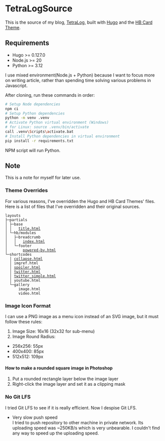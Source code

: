 # TetraLogSource

This is the source of my blog, [TetraLog](https://tetralog.haipa.xyz/), built with [Hugo](https://gohugo.io/) and the [HB Card Theme](https://github.com/hbstack/theme-cards).

## Requirements

* Hugo >= 0.127.0
* Node.js >= 20
* Python >= 3.12

I use mixed environment(Node.js + Python) because I want to focus more on writing article, rather than spending time solving various problems in Javascript.

After cloning, run these commands in order:
```bash
# Setup Node dependencies
npm ci
# Setup Python dependencies
python -m venv .venv
# Activate Python virtual environment (Windows)
# for Linux: source .venv/bin/activate
call .venv\Scripts\activate.bat
# Install Python dependencies in virtual environment
pip install -r requirements.txt
```

NPM script will run Python.

## Note

This is a note for myself for later use.

### Theme Overrides

For various reasons, I've overridden the Hugo and HB Card Themes' files. Here is a list of files that I've overridden and their original sources.

<pre><code>layouts
├─partials
│ ├─base
│ │   <a target="_blank" href="https://github.com/hugomods/base/blob/main/layouts/partials/base/title.html">title.html</a>
│ └─hb/modules
│   ├─breadcrumb
│   │   <a target="_blank" href="https://github.com/hbstack/breadcrumb/blob/main/layouts/partials/hb/modules/breadcrumb/index.html">index.html</a>
│   └─footer
│       <a target="_blank" href="https://github.com/hbstack/footer/blob/main/layouts/partials/hb/modules/footer/powered-by.html">powered-by.html</a>
└─shortcodes
  │ <a target="_blank" href="https://github.com/hugomods/bootstrap/blob/main/layouts/partials/bootstrap/collapse.html">collapse.html</a>
  │ imgref.html
  │ <a target="_blank" href="https://github.com/hbstack/shortcodes/blob/main/layouts/shortcodes/spoiler-tag.html">spoiler.html</a>
  │ <a target="_blank" href="https://github.com/gohugoio/hugo/blob/master/tpl/tplimpl/embedded/templates/shortcodes/twitter.html">twitter.html</a>
  │ <a target="_blank" href="https://github.com/gohugoio/hugo/blob/master/tpl/tplimpl/embedded/templates/shortcodes/twitter_simple.html">twitter_simple.html</a>
  │ <a target="_blank" href="https://github.com/gohugoio/hugo/blob/master/tpl/tplimpl/embedded/templates/shortcodes/youtube.html"></a>youtube.html</a>
  └─gallery
      image.html
      video.html
</code></pre>

### Image Icon Format

I can use a PNG image as a menu icon instead of an SVG image, but it must follow these rules:

1. Image Size: 16x16 (32x32 for sub-menu)
2. Image Round Radius:
  * 256x256: 55px
  * 400x400: 85px
  * 512x512: 109px

#### How to make a rounded square image in Photoshop

1. Put a rounded rectangle layer below the image layer
2. Right-click the image layer and set it as a clipping mask

### No Git LFS

I tried Git LFS to see if it is really efficient. Now I despise Git LFS.

* Very slow push speed  
  I tried to push repository to other machine in private network. Its uploading speed was ~250KB/s which is very unbearable. I couldn't find any way to speed up the uploading speed.
